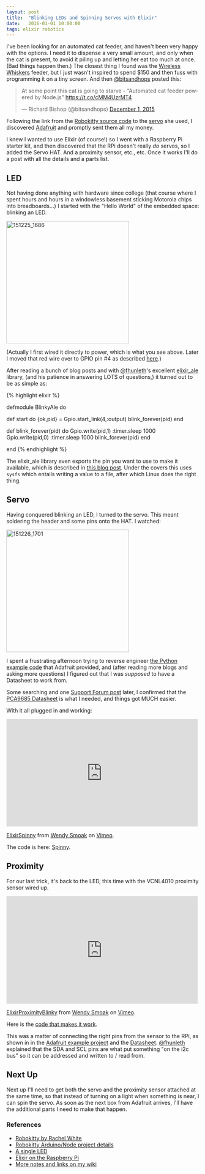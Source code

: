 ```yaml
---
layout: post
title:  "Blinking LEDs and Spinning Servos with Elixir"
date:   2016-01-01 10:00:00
tags: elixir robotics
---
```


I've been looking for an automated cat feeder, and haven't been very happy with the options.  I need it to dispense a very small amount, and only when the cat is present, to avoid it piling up and letting her eat too much at once.  (Bad things happen then.)  The closest thing I found was the [Wireless Whiskers][ww] feeder, but I just wasn't inspired to spend $150 and then fuss with programming it on a tiny screen.  And then [@bitsandhops][bh] posted this:

<blockquote class="twitter-tweet" lang="en"><p lang="en" dir="ltr">At some point this cat is going to starve - “Automated cat feeder powered by Node.js” <a href="https://t.co/cMM4UzrMT4">https://t.co/cMM4UzrMT4</a></p>&mdash; Richard Bishop (@bitsandhops) <a href="https://twitter.com/bitsandhops/status/671510384520531968">December 1, 2015</a></blockquote>
<script async src="//platform.twitter.com/widgets.js" charset="utf-8"></script>

Following the link from the [Robokitty source code][robokitty-src] to the [servo][servo] she used, I discovered [Adafruit][adafruit] and promptly sent them all my money.

I knew I wanted to use Elixir (of course!) so I went with a Raspberry Pi starter kit, and then discovered that the RPi doesn't really *do* servos, so I added the Servo HAT.  And a proximity sensor, etc., etc.  Once it works I'll do a post with all the details and a parts list.

## LED

Not having done anything with hardware since college (that course where I spent hours and hours in a windowless basement sticking Motorola chips into breadboards...) I started with the "Hello World" of the embedded space: blinking an LED.

<a data-flickr-embed="true"  href="https://www.flickr.com/photos/10803470@N00/23954136901" title="151225_1686"><img src="https://farm6.staticflickr.com/5672/23954136901_b3958925d1_n.jpg" width="320" height="320" alt="151225_1686"></a><script async src="//embedr.flickr.com/assets/client-code.js" charset="utf-8"></script>

(Actually I first wired it directly to power, which is what you see above.  Later I moved that red wire over to GPIO pin #4 as described [here][single-led].)

After reading a bunch of blog posts and with [@fhunleth][fh]'s excellent [elixir_ale][elixir-ale] library, (and his patience in answering LOTS of questions,) it turned out to be as simple as:

{% highlight elixir %}

defmodule BlinkyAle do

  def start do
    {ok,pid} = Gpio.start_link(4,:output)
    blink_forever(pid)
  end

  def blink_forever(pid) do
    Gpio.write(pid,1)
    :timer.sleep 1000
    Gpio.write(pid,0)
    :timer.sleep 1000
    blink_forever(pid)
  end

end
{% endhighlight %}

The elixir_ale library even exports the pin you want to use to make it available, which is described in [this blog post][export-pin].  Under the covers this uses `sysfs` which entails writing a value to a file, after which Linux does the right thing.

## Servo

Having conquered blinking an LED, I turned to the servo.  This meant soldering the header and some pins onto the HAT.  I watched:

<a data-flickr-embed="true"  href="https://www.flickr.com/photos/10803470@N00/24036679745/in/dateposted-public/" title="151226_1701"><img src="https://farm2.staticflickr.com/1512/24036679745_01a7795471_n.jpg" width="320" height="320" alt="151226_1701"></a><script async src="//embedr.flickr.com/assets/client-code.js" charset="utf-8"></script>

I spent a frustrating afternoon trying to reverse engineer [the Python example code][adafruit-python] that Adafruit provided, and (after reading more blogs and asking more questions) I figured out that I was *supposed* to have a Datasheet to work from.

Some searching and one [Support Forum post][support] later, I confirmed that the [PCA9685 Datasheet][pca9685] is what I needed, and things got MUCH easier.

With it all plugged in and working:

<iframe src="https://player.vimeo.com/video/150140381" width="500" height="281" frameborder="0" webkitallowfullscreen mozallowfullscreen allowfullscreen></iframe> <p><a href="https://vimeo.com/150140381">ElixirSpinny</a> from <a href="https://vimeo.com/user1032254">Wendy Smoak</a> on <a href="https://vimeo.com">Vimeo</a>.</p>

The code is here: [Spinny][spinny].

## Proximity

For our last trick, it's back to the LED, this time with the VCNL4010 proximity sensor wired up.

<iframe src="https://player.vimeo.com/video/150217372" width="500" height="281" frameborder="0" webkitallowfullscreen mozallowfullscreen allowfullscreen></iframe>
<p><a href="https://vimeo.com/150217372">ElixirProximityBlinky</a> from <a href="https://vimeo.com/user1032254">Wendy Smoak</a> on <a href="https://vimeo.com">Vimeo</a>.</p>

Here is the [code that makes it work][blinky].

This was a matter of connecting the right pins from the sensor to the RPi, as shown in in the [Adafruit example project][prox-lights] and the [Datasheet][vcnl4010]. [@fhunleth][fh] explained that the SDA and SCL pins are what put something "on the i2c bus" so it can be addressed and written to / read from.

## Next Up

Next up I'll need to get both the servo and the proximity sensor attached at the same time, so that instead of turning on a light when something is near, I can spin the servo.  As soon as the next box from Adafruit arrives, I'll have the additional parts I need to make that happen.

### References

* [Robokitty by Rachel White][robokitty]
* [Robokitty Arduino/Node project details][robokitty-src]
* [A single LED][single-led]
* [Elixir on the Raspberry Pi][export-pin]
* [More notes and links on my wiki][wiki]

[ww]: http://www.wirelesswhiskers.com/ec/index.php
[bh]: https://twitter.com/bitsandhops
[fh]: https://twitter.com/fhunleth
[robokitty]: http://imcool.online/robokitty/
[robokitty-src]: https://github.com/rachelnicole/robokitty
[servo]: https://www.adafruit.com/products/154
[adafruit]: https://www.adafruit.com
[blinky-ale]: https://gist.github.com/wsmoak/c1fd4e95578933e23388#file-blinky-ex
[elixir-ale]: https://github.com/fhunleth/elixir_ale
[support]: https://forums.adafruit.com/viewtopic.php?f=50&t=86471
[pca9685]: https://www.adafruit.com/datasheets/PCA9685.pdf
[spinny]: https://gist.github.com/wsmoak/6da34768fdfd6d4c2d1d
[blinky]: https://gist.github.com/wsmoak/c1fd4e95578933e23388
[export-pin]: http://wtfleming.github.io/2015/12/10/embedded-elixir-raspberry-pi/
[adafruit-python]: https://github.com/adafruit/Adafruit-Raspberry-Pi-Python-Code/blob/master/Adafruit_PWM_Servo_Driver/Adafruit_PWM_Servo_Driver.py
[wiki]: http://wiki.wsmoak.net/cgi-bin/wiki.pl?RaspberryPi
[prox-lights]: https://learn.adafruit.com/festive-feather-holiday-lights
[vcnl4010]: https://www.adafruit.com/images/product-files/466/vcnl4010.pdf
[single-led]: https://projects.drogon.net/raspberry-pi/gpio-examples/tux-crossing/gpio-examples-1-a-single-led/
